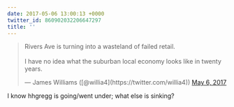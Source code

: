 ```yaml
---
date: 2017-05-06 13:00:13 +0000
twitter_id: 860902032206647297
title: ''
---
```


<blockquote class="twitter-tweet"><p lang="en" dir="ltr">Rivers Ave is turning into a wasteland of failed retail. <br><br>I have no idea what the suburban local economy looks like in twenty years.</p>&mdash; James Williams ([@willia4](https://twitter.com/willia4)) <a href="https://twitter.com/willia4/status/860899896244699141?ref_src=twsrc%5Etfw">May 6, 2017</a></blockquote>
<script async src="https://platform.twitter.com/widgets.js" charset="utf-8"></script>

I know hhgregg is going/went under; what else is sinking?
